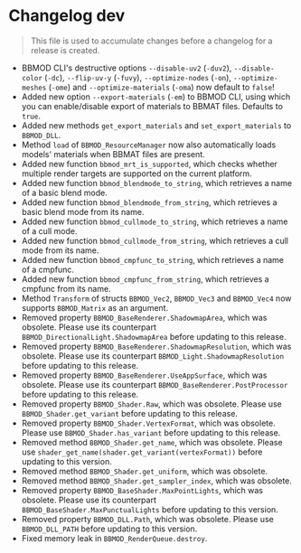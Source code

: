 # Changelog dev
> This file is used to accumulate changes before a changelog for a release is
> created.

* BBMOD CLI's destructive options `--disable-uv2` (`-duv2`), `--disable-color` (`-dc`), `--flip-uv-y` (`-fuvy`), `--optimize-nodes` (`-on`), `--optimize-meshes` (`-ome`) and `--optimize-materials` (`-oma`) now default to `false`!
* Added new option `--export-materials` (`-em`) to BBMOD CLI, using which you can enable/disable export of materials to BBMAT files. Defaults to `true`.
* Added new methods `get_export_materials` and `set_export_materials` to `BBMOD_DLL`.
* Method `load` of `BBMOD_ResourceManager` now also automatically loads models' materials when BBMAT files are present.
* Added new function `bbmod_mrt_is_supported`, which checks whether multiple render targets are supported on the current platform.
* Added new function `bbmod_blendmode_to_string`, which retrieves a name of a basic blend mode.
* Added new function `bbmod_blendmode_from_string`, which retrieves a basic blend mode from its name.
* Added new function `bbmod_cullmode_to_string`, which retrieves a name of a cull mode.
* Added new function `bbmod_cullmode_from_string`, which retrieves a cull mode from its name.
* Added new function `bbmod_cmpfunc_to_string`, which retrieves a name of a cmpfunc.
* Added new function `bbmod_cmpfunc_from_string`, which retrieves a cmpfunc from its name.
* Method `Transform` of structs `BBMOD_Vec2`, `BBMOD_Vec3` and `BBMOD_Vec4` now supports `BBMOD_Matrix` as an argument.
* Removed property `BBMOD_BaseRenderer.ShadowmapArea`, which was obsolete. Please use its counterpart `BBMOD_DirectionalLight.ShadowmapArea` before updating to this release.
* Removed property `BBMOD_BaseRenderer.ShadowmapResolution`, which was obsolete. Please use its counterpart `BBMOD_Light.ShadowmapResolution` before updating to this release.
* Removed property `BBMOD_BaseRenderer.UseAppSurface`, which was obsolete. Please use its counterpart `BBMOD_BaseRenderer.PostProcessor` before updating to this release.
* Removed property `BBMOD_Shader.Raw`, which was obsolete. Please use `BBMOD_Shader.get_variant` before updating to this release.
* Removed property `BBMOD_Shader.VertexFormat`, which was obsolete. Please use `BBMOD_Shader.has_variant` before updating to this release.
* Removed method `BBMOD_Shader.get_name`, which was obsolete. Please use `shader_get_name(shader.get_variant(vertexFormat))` before updating to this version.
* Removed method `BBMOD_Shader.get_uniform`, which was obsolete.
* Removed method `BBMOD_Shader.get_sampler_index`, which was obsolete.
* Removed property `BBMOD_BaseShader.MaxPointLights`, which was obsolete. Please use its counterpart `BBMOD_BaseShader.MaxPunctualLights` before updating to this version.
* Removed property `BBMOD_DLL.Path`, which was obsolete. Please use `BBMOD_DLL_PATH` before updating to this version.
* Fixed memory leak in `BBMOD_RenderQueue.destroy`.
